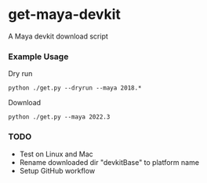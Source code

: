 # get-maya-devkit
A Maya devkit download script

### Example Usage

Dry run
```
python ./get.py --dryrun --maya 2018.*
```

Download
```
python ./get.py --maya 2022.3
```

### TODO

* Test on Linux and Mac
* Rename downloaded dir "devkitBase" to platform name
* Setup GitHub workflow
